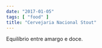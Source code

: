 ```yaml
---
date: "2017-01-05"
tags: [ "food" ]
title: "Cervejaria Nacional Stout"
---
```

Equilíbrio entre amargo e doce.
